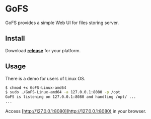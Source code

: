 # GoFS

GoFS provides a simple Web UI for files storing server.

## Install

Download **[release](https://github.com/duruyao/gofs/releases)** for your platform.

## Usage

There is a demo for users of Linux OS.

```bash
$ chmod +x GoFS-Linux-amd64
$ sudo ./GoFS-Linux-amd64 -a 127.0.0.1:8080 -p /opt
GoFS is listening on 127.0.0.1:8080 and handling /opt/ ...
...
```

Access [http://127.0.0.1:8080](http://127.0.0.1:8080) in your browser.
